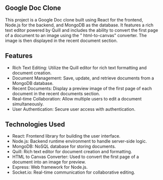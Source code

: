 ## Google Doc Clone 

This project is a Google Doc clone built using React for the frontend, Node.js for the backend, and MongoDB as the database. It features a rich text editor powered by Quill and includes the ability to convert the first page of a document to an image using the " html-to-canvas"  converter. The image is then displayed in the recent document section.


## Features
-  Rich Text Editing: Utilize the Quill editor for rich text formatting and document creation.
-  Document Management: Save, update, and retrieve documents from a MongoDB database.
-  Recent Documents: Display a preview image of the first page of each document in the recent documents section.
-  Real-time Collaboration: Allow multiple users to edit a document simultaneously.
-  User Authentication: Secure user access with authentication.


## Technologies Used

-  React: Frontend library for building the user interface.
-  Node.js: Backend runtime environment to handle server-side logic.
-  MongoDB: NoSQL database for storing documents.
-  Quill: Rich text editor for document creation and formatting.
-  HTML to Canvas Converter: Used to convert the first page of a document into an image for preview.
-  Express: Web framework for Node.js.
-  Socket.io: Real-time communication for collaborative editing.
